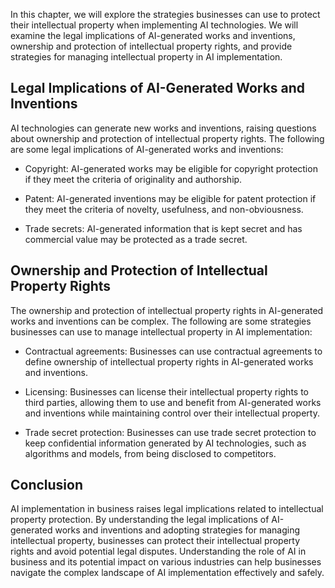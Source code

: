
In this chapter, we will explore the strategies businesses can use to protect their intellectual property when implementing AI technologies. We will examine the legal implications of AI-generated works and inventions, ownership and protection of intellectual property rights, and provide strategies for managing intellectual property in AI implementation.

Legal Implications of AI-Generated Works and Inventions
-------------------------------------------------------

AI technologies can generate new works and inventions, raising questions about ownership and protection of intellectual property rights. The following are some legal implications of AI-generated works and inventions:

* Copyright: AI-generated works may be eligible for copyright protection if they meet the criteria of originality and authorship.

* Patent: AI-generated inventions may be eligible for patent protection if they meet the criteria of novelty, usefulness, and non-obviousness.

* Trade secrets: AI-generated information that is kept secret and has commercial value may be protected as a trade secret.

Ownership and Protection of Intellectual Property Rights
--------------------------------------------------------

The ownership and protection of intellectual property rights in AI-generated works and inventions can be complex. The following are some strategies businesses can use to manage intellectual property in AI implementation:

* Contractual agreements: Businesses can use contractual agreements to define ownership of intellectual property rights in AI-generated works and inventions.

* Licensing: Businesses can license their intellectual property rights to third parties, allowing them to use and benefit from AI-generated works and inventions while maintaining control over their intellectual property.

* Trade secret protection: Businesses can use trade secret protection to keep confidential information generated by AI technologies, such as algorithms and models, from being disclosed to competitors.

Conclusion
----------

AI implementation in business raises legal implications related to intellectual property protection. By understanding the legal implications of AI-generated works and inventions and adopting strategies for managing intellectual property, businesses can protect their intellectual property rights and avoid potential legal disputes. Understanding the role of AI in business and its potential impact on various industries can help businesses navigate the complex landscape of AI implementation effectively and safely.
